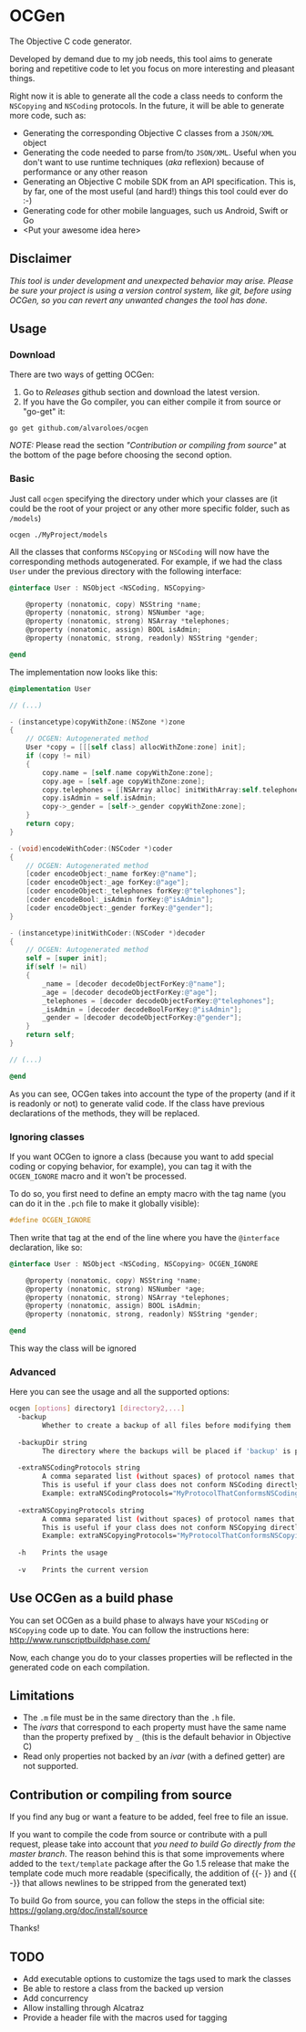 # OCGen
The Objective C code generator.

Developed by demand due to my job needs, this tool aims to generate boring and repetitive code to let you focus on more
interesting and pleasant things.

Right now it is able to generate all the code a class needs to conform the `NSCopying` and `NSCoding` protocols.
In the future, it will be able to generate more code, such as:
 
* Generating the corresponding Objective C classes from a `JSON/XML` object
* Generating the code needed to parse from/to `JSON/XML`. Useful when you don't want to use runtime techniques (*aka* reflexion) 
because of performance or any other reason
* Generating an Objective C mobile SDK from an API specification. This is, by far, one of the most useful (and hard!) things this 
tool could ever do :-)
* Generating code for other mobile languages, such us Android, Swift or Go
* &lt;Put your awesome idea here&gt;

## Disclaimer
*This tool is under development and unexpected behavior may arise. Please be sure your project is using a version control system, like git, 
before using OCGen, so you can revert any unwanted changes the tool has done.*


## Usage
### Download
There are two ways of getting OCGen:

1. Go to _Releases_ github section and download the latest version. 
1. If you have the Go compiler, you can either compile it from source or "go-get" it:
```
go get github.com/alvaroloes/ocgen
```

*NOTE:* Please read the section _"Contribution or compiling from source"_ at the bottom of the page before choosing the second option.


### Basic
Just call `ocgen` specifying the directory under which your classes are (it could be the root of your project or any other
more specific folder, such as `/models`)
	
	ocgen ./MyProject/models

All the classes that conforms `NSCopying` or `NSCoding` will now have the corresponding methods autogenerated.
For example, if we had the class `User` under the previous directory with the following interface:
```objective-c
@interface User : NSObject <NSCoding, NSCopying>    

    @property (nonatomic, copy) NSString *name;
    @property (nonatomic, strong) NSNumber *age;
    @property (nonatomic, strong) NSArray *telephones;
    @property (nonatomic, assign) BOOL isAdmin;
    @property (nonatomic, strong, readonly) NSString *gender;

@end
```
    
The implementation now looks like this:
```objective-c
@implementation User

// (...)

- (instancetype)copyWithZone:(NSZone *)zone
{
    // OCGEN: Autogenerated method
    User *copy = [[[self class] allocWithZone:zone] init];
    if (copy != nil)
    { 
        copy.name = [self.name copyWithZone:zone];
        copy.age = [self.age copyWithZone:zone];
        copy.telephones = [[NSArray alloc] initWithArray:self.telephones copyItems:YES];
        copy.isAdmin = self.isAdmin;
        copy->_gender = [self->_gender copyWithZone:zone];
    }
    return copy;
}

- (void)encodeWithCoder:(NSCoder *)coder
{
    // OCGEN: Autogenerated method
    [coder encodeObject:_name forKey:@"name"];
    [coder encodeObject:_age forKey:@"age"];
    [coder encodeObject:_telephones forKey:@"telephones"];
    [coder encodeBool:_isAdmin forKey:@"isAdmin"];
    [coder encodeObject:_gender forKey:@"gender"];
}

- (instancetype)initWithCoder:(NSCoder *)decoder
{
    // OCGEN: Autogenerated method
    self = [super init];
    if(self != nil)
    { 
        _name = [decoder decodeObjectForKey:@"name"];
        _age = [decoder decodeObjectForKey:@"age"];
        _telephones = [decoder decodeObjectForKey:@"telephones"];
        _isAdmin = [decoder decodeBoolForKey:@"isAdmin"];
        _gender = [decoder decodeObjectForKey:@"gender"];
    }
    return self;
}

// (...) 

@end
```

As you can see, OCGen takes into account the type of the property (and if it is readonly or not) to generate valid code.
If the class have previous declarations of the methods, they will be replaced.

### Ignoring classes
If you want OCGen to ignore a class (because you want to add special coding or copying behavior, for example), you
can tag it with the `OCGEN_IGNORE` macro and it won't be processed.

To do so, you first need to define an empty macro with the tag name (you can do it in the `.pch` file to make it globally visible):
```objective-c
#define OCGEN_IGNORE
```
    
Then write that tag at the end of the line where you have the `@interface` declaration, like so:
```objective-c
@interface User : NSObject <NSCoding, NSCopying> OCGEN_IGNORE   

    @property (nonatomic, copy) NSString *name;
    @property (nonatomic, strong) NSNumber *age;
    @property (nonatomic, strong) NSArray *telephones;
    @property (nonatomic, assign) BOOL isAdmin;
    @property (nonatomic, strong, readonly) NSString *gender;

@end
```
    
This way the class will be ignored 

### Advanced

Here you can see the usage and all the supported options: 
```bash
ocgen [options] directory1 [directory2,...]
  -backup
        Whether to create a backup of all files before modifying them
        
  -backupDir string
        The directory where the backups will be placed if 'backup' is present (default "./.ocgen")
        
  -extraNSCodingProtocols string
        A comma separated list (without spaces) of protocol names that will be considered as if they were NSCoding. 
        This is useful if your class does not conform NSCoding directly, but through another protocol that conforms it. 
        Example: extraNSCodingProtocols="MyProtocolThatConformsNSCoding,OtherProtocolThatConformsNSCoding"
        
  -extraNSCopyingProtocols string
        A comma separated list (without spaces) of protocol names that will be considered as if they were NSCopying. 
        This is useful if your class does not conform NSCopying directly, but through another protocol that conforms it. 
        Example: extraNSCopyingProtocols="MyProtocolThatConformsNSCopying,OtherProtocolThatConformsNSCopying"
        
  -h	Prints the usage
  
  -v	Prints the current version
```

## Use OCGen as a build phase
You can set OCGen as a build phase to always have your `NSCoding` or `NSCopying` code up to date.
You can follow the instructions here: http://www.runscriptbuildphase.com/ 

Now, each change you do to your classes properties will be reflected in the generated code on each compilation. 

## Limitations
* The `.m` file must be in the same directory than the `.h` file.
* The *ivars* that correspond to each property must have the same name than the property prefixed by `_` (this is the default
behavior in Objective C)
* Read only properties not backed by an *ivar* (with a defined getter) are not supported.

## Contribution or compiling from source
If you find any bug or want a feature to be added, feel free to file an issue. 

If you want to compile the code from source or contribute with a pull request, please take into account that *you need to 
build Go directly from the master branch*. The reason behind this is that some improvements where added
to the `text/template` package after the Go 1.5 release that make the template code much more readable (specifically, the addition of {{- }} and {{ -}}
that allows newlines to be stripped from the generated text)

To build Go from source, you can follow the steps in the official site: https://golang.org/doc/install/source
 
Thanks!

## TODO
* Add executable options to customize the tags used to mark the classes
* Be able to restore a class from the backed up version
* Add concurrency
* Allow installing through Alcatraz
* Provide a header file with the macros used for tagging
